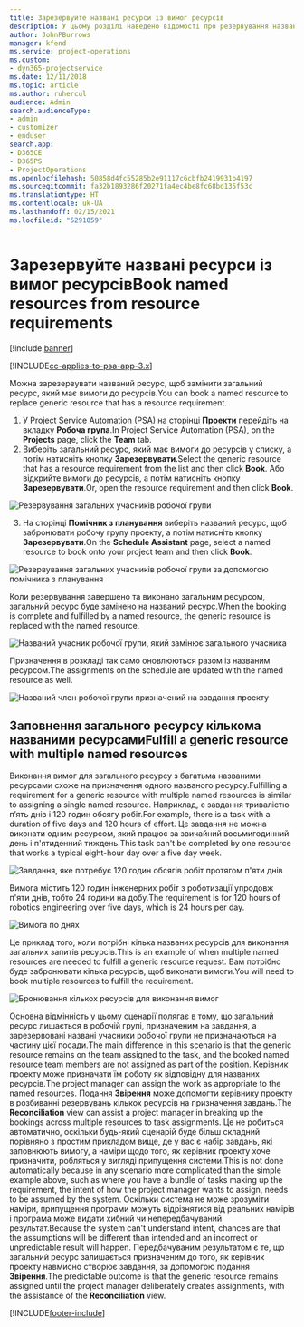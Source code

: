 ```yaml
---
title: Зарезервуйте названі ресурси із вимог ресурсів
description: У цьому розділі наведено відомості про резервування названих ресурсів для загальних вимог до ресурсів.
author: JohnPBurrows
manager: kfend
ms.service: project-operations
ms.custom:
- dyn365-projectservice
ms.date: 12/11/2018
ms.topic: article
ms.author: ruhercul
audience: Admin
search.audienceType:
- admin
- customizer
- enduser
search.app:
- D365CE
- D365PS
- ProjectOperations
ms.openlocfilehash: 50858d4fc55285b2e91117c6cbfb2419931b4197
ms.sourcegitcommit: fa32b1893286f20271fa4ec4be8fc68bd135f53c
ms.translationtype: HT
ms.contentlocale: uk-UA
ms.lasthandoff: 02/15/2021
ms.locfileid: "5291059"
---
```

# <a name="book-named-resources-from-resource-requirements"></a><span data-ttu-id="15d0a-103">Зарезервуйте названі ресурси із вимог ресурсів</span><span class="sxs-lookup"><span data-stu-id="15d0a-103">Book named resources from resource requirements</span></span>

[!include [banner](../includes/psa-now-project-operations.md)]

[!INCLUDE[cc-applies-to-psa-app-3.x](../includes/cc-applies-to-psa-app-3x.md)]

<span data-ttu-id="15d0a-104">Можна зарезервувати названий ресурс, щоб замінити загальний ресурс, який має вимоги до ресурсів.</span><span class="sxs-lookup"><span data-stu-id="15d0a-104">You can book a named resource to replace generic resource that has a resource requirement.</span></span>

1. <span data-ttu-id="15d0a-105">У Project Service Automation (PSA) на сторінці **Проекти** перейдіть на вкладку **Робоча група**.</span><span class="sxs-lookup"><span data-stu-id="15d0a-105">In Project Service Automation (PSA), on the **Projects** page, click the **Team** tab.</span></span>
2. <span data-ttu-id="15d0a-106">Виберіть загальний ресурс, який має вимоги до ресурсів у списку, а потім натисніть кнопку **Зарезервувати**.</span><span class="sxs-lookup"><span data-stu-id="15d0a-106">Select the generic resource that has a resource requirement from the list and then click **Book**.</span></span> <span data-ttu-id="15d0a-107">Або відкрийте вимоги до ресурсів, а потім натисніть кнопку **Зарезервувати**.</span><span class="sxs-lookup"><span data-stu-id="15d0a-107">Or, open the resource requirement and then click **Book**.</span></span>


![Резервування загальних учасників робочої групи](media/RM-how-to-14.png)


3. <span data-ttu-id="15d0a-109">На сторінці **Помічник з планування** виберіть названий ресурс, щоб забронювати робочу групу проекту, а потім натисніть кнопку **Зарезервувати**.</span><span class="sxs-lookup"><span data-stu-id="15d0a-109">On the **Schedule Assistant** page, select a named resource to book onto your project team and then click **Book**.</span></span>

![Резервування загальних учасників робочої групи за допомогою помічника з планування](media/RM-how-to-15.png)

<span data-ttu-id="15d0a-111">Коли резервування завершено та виконано загальним ресурсом, загальний ресурс буде замінено на названий ресурс.</span><span class="sxs-lookup"><span data-stu-id="15d0a-111">When the booking is complete and fulfilled by a named resource, the generic resource is replaced with the named resource.</span></span>

![Названий учасник робочої групи, який замінює загального учасника](media/RM-how-to-16.png)

<span data-ttu-id="15d0a-113">Призначення в розкладі так само оновлюються разом із названим ресурсом.</span><span class="sxs-lookup"><span data-stu-id="15d0a-113">The assignments on the schedule are updated with the named resource as well.</span></span>

![Названий член робочої групи призначений на завдання проекту](media/RM-how-to-17.png)

## <a name="fulfill-a-generic-resource-with-multiple-named-resources"></a><span data-ttu-id="15d0a-115">Заповнення загального ресурсу кількома названими ресурсами</span><span class="sxs-lookup"><span data-stu-id="15d0a-115">Fulfill a generic resource with multiple named resources</span></span>
<span data-ttu-id="15d0a-116">Виконання вимог для загального ресурсу з багатьма названими ресурсами схоже на призначення одного названого ресурсу.</span><span class="sxs-lookup"><span data-stu-id="15d0a-116">Fulfilling a requirement for a generic resource with multiple named resources is similar to assigning a single named resource.</span></span> <span data-ttu-id="15d0a-117">Наприклад, є завдання тривалістю п’ять днів і 120 годин обсягу робіт.</span><span class="sxs-lookup"><span data-stu-id="15d0a-117">For example, there is a task with a duration of five days and 120 hours of effort.</span></span> <span data-ttu-id="15d0a-118">Це завдання не можна виконати одним ресурсом, який працює за звичайний восьмигодинний день і п'ятиденний тиждень.</span><span class="sxs-lookup"><span data-stu-id="15d0a-118">This task can't be completed by one resource that works a typical eight-hour day over a five day week.</span></span> 

![Завдання, яке потребує 120 годин обсягів робіт протягом п'яти днів](media/RM-how-to-21.png)

<span data-ttu-id="15d0a-120">Вимога містить 120 годин інженерних робіт з роботизації упродовж п'яти днів, тобто 24 години на добу.</span><span class="sxs-lookup"><span data-stu-id="15d0a-120">The requirement is for 120 hours of robotics engineering over five days, which is 24 hours per day.</span></span>

![Вимога по днях](media/RM-how-to-22.png)

<span data-ttu-id="15d0a-122">Це приклад того, коли потрібні кілька названих ресурсів для виконання загальних запитів ресурсів.</span><span class="sxs-lookup"><span data-stu-id="15d0a-122">This is an example of when multiple named resources are needed to fulfill a generic resource request.</span></span> <span data-ttu-id="15d0a-123">Вам потрібно буде забронювати кілька ресурсів, щоб виконати вимоги.</span><span class="sxs-lookup"><span data-stu-id="15d0a-123">You will need to book multiple resources to fulfill the requirement.</span></span>

![Бронювання кількох ресурсів для виконання вимог](media/RM-how-to-23.png)

<span data-ttu-id="15d0a-125">Основна відмінність у цьому сценарії полягає в тому, що загальний ресурс лишається в робочій групі, призначеним на завдання, а зарезервовані названі учасники робочої групи не призначаються на частину цієї посади.</span><span class="sxs-lookup"><span data-stu-id="15d0a-125">The main difference in this scenario is that the generic resource remains on the team assigned to the task, and the booked named resource team members are not assigned as part of the position.</span></span> <span data-ttu-id="15d0a-126">Керівник проекту може призначати їм роботу як відповідну для названих ресурсів.</span><span class="sxs-lookup"><span data-stu-id="15d0a-126">The project manager can assign the work as appropriate to the named resources.</span></span> <span data-ttu-id="15d0a-127">Подання **Звірення** може допомогти керівнику проекту в розбиванні резервувань кількох ресурсів на призначення завдань.</span><span class="sxs-lookup"><span data-stu-id="15d0a-127">The **Reconciliation** view can assist a project manager in breaking up the bookings across multiple resources to task assignments.</span></span> <span data-ttu-id="15d0a-128">Це не робиться автоматично, оскільки будь-який сценарій буде більш складний порівняно з простим прикладом вище, де у вас є набір завдань, які заповнюють вимогу, а наміри щодо того, як керівник проекту хоче призначити, робляться у вигляді припущення системи.</span><span class="sxs-lookup"><span data-stu-id="15d0a-128">This is not done automatically because in any scenario more complicated than the simple example above, such as where you have a bundle of tasks making up the requirement, the intent of how the project manager wants to assign, needs to be assumed by the system.</span></span> <span data-ttu-id="15d0a-129">Оскільки система не може зрозуміти наміри, припущення програми можуть відрізнятися від реальних намірів і програма може видати хибний чи непередбачуваний результат.</span><span class="sxs-lookup"><span data-stu-id="15d0a-129">Because the system can't understand intent, chances are that the assumptions will be different than intended and an incorrect or unpredictable result will happen.</span></span> <span data-ttu-id="15d0a-130">Передбачуваним результатом є те, що загальний ресурс залишається призначеним до того, як керівник проекту навмисно створює завдання, за допомогою подання **Звірення**.</span><span class="sxs-lookup"><span data-stu-id="15d0a-130">The predictable outcome is that the generic resource remains assigned until the project manager deliberately creates assignments, with the assistance of the **Reconciliation** view.</span></span>




[!INCLUDE[footer-include](../includes/footer-banner.md)]